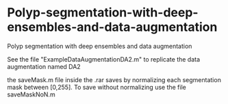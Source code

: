 # Polyp-segmentation-with-deep-ensembles-and-data-augmentation
Polyp segmentation with deep ensembles and data augmentation

See the file "ExampleDataAugmentationDA2.m"  to replicate the data augmentation named DA2

the saveMask.m file inside the .rar saves by normalizing each segmentation mask between [0,255]. To save without normalizing use the file saveMaskNoN.m
